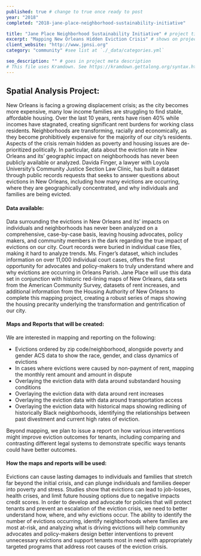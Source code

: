 ```yaml
---
published: true # change to true once ready to post
year: "2018"
completed: "2018-jane-place-neighborhood-sustainability-initiative"

title: "Jane Place Neighborhood Sustainability Initiative" # project title or client name
excerpt: "Mapping New Orleans Hidden Eviction Crisis" # shows on project list page
client_website: "http://www.jpnsi.org"
category: "community" #see list at `./_data/categories.yml`

seo_description: "" # goes in project meta description
# This file uses Kramdown. See https://kramdown.gettalong.org/syntax.html for syntax
---
```


## Spatial Analysis Project:
New Orleans is facing a growing displacement crisis; as the city becomes more expensive, many low income families are struggling to find stable, affordable housing. Over the last 10 years, rents have risen 40% while incomes have stagnated, creating significant rent burdens for working class residents. Neighborhoods are transforming, racially and economically, as they become prohibitively expensive for the majority of our city’s residents. Aspects of the crisis remain hidden as poverty and housing issues are de-prioritized politically. In particular, data about the eviction rate in New Orleans and its’ geographic impact on neighborhoods has never been publicly available or analyzed. Davida Finger, a lawyer with Loyola University’s Community Justice Section Law Clinic, has built a dataset through public records requests that seeks to answer questions about evictions in New Orleans, including how many evictions are occurring, where they are geographically concentrated, and why individuals and families are being evicted.

#### Data available:
Data surrounding the evictions in New Orleans and its’ impacts on individuals and neighborhoods has never been analyzed on a comprehensive, case-by-case basis, leaving housing advocates, policy makers, and community members in the dark regarding the true impact of evictions on our city.  Court records were buried in individual case files, making it hard to analyze trends. Ms. Finger’s dataset, which includes information on over 11,000 individual court cases, offers the first opportunity for advocates and policy-makers to truly understand where and why evictions are occurring in Orleans Parish. Jane Place will use this data set in conjunction with historic red-lining maps of New Orleans, data sets from the American Community Survey, datasets of rent increases, and additional information from the Housing Authority of New Orleans to complete this mapping project, creating a robust series of maps showing the housing precarity underlying the transformation and gentrification of our city.

#### Maps and Reports that will be created:
We are interested in mapping and reporting on the following:
- Evictions ordered by zip code/neighborhood, alongside poverty and gender ACS data to show the race, gender, and class dynamics of evictions
- In cases where evictions were caused by non-payment of rent, mapping the monthly rent amount and amount in dispute
- Overlaying the eviction data with data around substandard housing conditions
- Overlaying the eviction data with data around rent increases
- Overlaying the eviction data with data around transportation access
- Overlaying the eviction data with historical maps showing redlining of historically Black neighborhoods, identifying the relationships between past divestment and current high rates of eviction.

Beyond mapping, we plan to issue a report on how various interventions might improve eviction outcomes for tenants, including comparing and contrasting different legal systems to demonstrate specific ways tenants could have better outcomes.


#### How the maps and reports will be used:
Evictions can cause lasting damages to individuals and families that stretch far beyond the initial crisis, and can plunge individuals and families deeper into poverty and stress. Studies show that evictions can lead to job-losses, health crises, and limit future housing options due to negative impacts credit scores. In order to develop and advocate for policies that will protect tenants and prevent an escalation of the eviction crisis, we need to better understand how, where, and why evictions occur. The ability to identify the number of evictions occurring, identify neighborhoods where families are most at-risk, and analyzing what is driving evictions will help community advocates and policy-makers design better interventions to prevent unnecessary evictions and support tenants most in need with appropriately targeted programs that address root causes of the eviction crisis.
